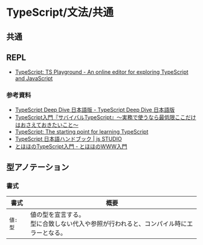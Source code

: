 # TypeScript/文法/共通

## 共通

## REPL

- [TypeScript: TS Playground - An online editor for exploring TypeScript and JavaScript](https://www.typescriptlang.org/play)

### 参考資料

- [TypeScript Deep Dive 日本語版 - TypeScript Deep Dive 日本語版](https://typescript-jp.gitbook.io/deep-dive/)
- [TypeScript入門『サバイバルTypeScript』〜実務で使うなら最低限ここだけはおさえておきたいこと〜](https://typescriptbook.jp/)
- [TypeScript: The starting point for learning TypeScript](https://www.typescriptlang.org/docs/)
- [TypeScript 日本語ハンドブック | js STUDIO](https://js.studio-kingdom.com/typescript/)
- [とほほのTypeScript入門 - とほほのWWW入門](https://www.tohoho-web.com/ex/typescript.html)

## 型アノテーション

### 書式

| 書式     | 概要                                                         |
| -------- | ------------------------------------------------------------ |
| `値: 型` | 値の型を宣言する。<br />型に合致しない代入や参照が行われると、コンパイル時にエラーとなる。 |

